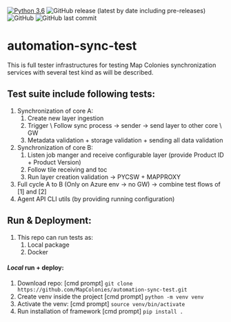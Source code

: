 [![Python 3.6](https://img.shields.io/badge/python-3.6-green.svg)](https://www.python.org/downloads/release/python-360/)
<img alt="GitHub release (latest by date including pre-releases)" src="https://img.shields.io/github/v/release/MapColonies/automation-sync-test">
![GitHub](https://img.shields.io/github/license/MapColonies/automation-ingestion-test)
<img alt="GitHub last commit" src="https://img.shields.io/github/last-commit/MapColonies/automation-sync-test">
# automation-sync-test
This is full tester infrastructures for testing Map Colonies synchronization services with several test kind as will be described.

## Test suite include following tests:
1. Synchronization of core A:
    1. Create new layer ingestion
    2. Trigger \ Follow sync process -> sender -> send layer to other core \ GW 
    3. Metadata validation + storage validation + sending all data validation
2. Synchronization of core B:
    1. Listen job manger and receive configurable layer (provide Product ID + Product Version)
    2. Follow tile receiving and toc 
    3. Run layer creation validation -> PYCSW + MAPPROXY
3. Full cycle A to B (Only on Azure env -> no GW) -> combine test flows of [1] and [2]
4. Agent API CLI utils (by providing running configuration)

## Run & Deployment:
1. This repo can run tests as:
    1. Local package
    2. Docker

#### *Local* run + deploy:
1. Download repo: [cmd prompt] `git clone https://github.com/MapColonies/automation-sync-test.git`
2. Create venv inside the project [cmd prompt] `python -m venv venv`
3. Activate the venv: [cmd prompt] `source venv/bin/activate`
4. Run installation of framework [cmd prompt] `pip install .`

